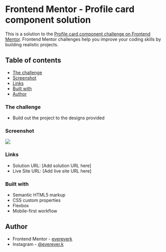 # Frontend Mentor - Profile card component solution

This is a solution to the [Profile card component challenge on Frontend Mentor](https://www.frontendmentor.io/challenges/profile-card-component-cfArpWshJ). Frontend Mentor challenges help you improve your coding skills by building realistic projects. 

## Table of contents

  - [The challenge](#the-challenge)
  - [Screenshot](#screenshot)
  - [Links](#links)
  - [Built with](#built-with)
- [Author](#author)

### The challenge

- Build out the project to the designs provided

### Screenshot

![](./screenshot.jpg)

### Links

- Solution URL: [Add solution URL here]
- Live Site URL: [Add live site URL here]

### Built with

- Semantic HTML5 markup
- CSS custom properties
- Flexbox
- Mobile-first workflow

## Author

- Frontend Mentor - [evereverk](https://www.frontendmentor.io/profile/evereverk)
- Instagram - [@everever.k](https://www.instagram.com/everever.k)
